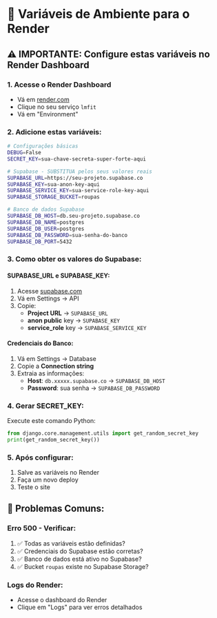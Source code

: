 # 🔧 Variáveis de Ambiente para o Render

## ⚠️ IMPORTANTE: Configure estas variáveis no Render Dashboard

### 1. Acesse o Render Dashboard
- Vá em [render.com](https://render.com)
- Clique no seu serviço `lmfit`
- Vá em "Environment"

### 2. Adicione estas variáveis:

```bash
# Configurações básicas
DEBUG=False
SECRET_KEY=sua-chave-secreta-super-forte-aqui

# Supabase - SUBSTITUA pelos seus valores reais
SUPABASE_URL=https://seu-projeto.supabase.co
SUPABASE_KEY=sua-anon-key-aqui
SUPABASE_SERVICE_KEY=sua-service-role-key-aqui
SUPABASE_STORAGE_BUCKET=roupas

# Banco de dados Supabase
SUPABASE_DB_HOST=db.seu-projeto.supabase.co
SUPABASE_DB_NAME=postgres
SUPABASE_DB_USER=postgres
SUPABASE_DB_PASSWORD=sua-senha-do-banco
SUPABASE_DB_PORT=5432
```

### 3. Como obter os valores do Supabase:

#### SUPABASE_URL e SUPABASE_KEY:
1. Acesse [supabase.com](https://supabase.com)
2. Vá em Settings → API
3. Copie:
   - **Project URL** → `SUPABASE_URL`
   - **anon public** key → `SUPABASE_KEY`
   - **service_role** key → `SUPABASE_SERVICE_KEY`

#### Credenciais do Banco:
1. Vá em Settings → Database
2. Copie a **Connection string**
3. Extraia as informações:
   - **Host**: `db.xxxxx.supabase.co` → `SUPABASE_DB_HOST`
   - **Password**: sua senha → `SUPABASE_DB_PASSWORD`

### 4. Gerar SECRET_KEY:
Execute este comando Python:
```python
from django.core.management.utils import get_random_secret_key
print(get_random_secret_key())
```

### 5. Após configurar:
1. Salve as variáveis no Render
2. Faça um novo deploy
3. Teste o site

## 🚨 Problemas Comuns:

### Erro 500 - Verificar:
1. ✅ Todas as variáveis estão definidas?
2. ✅ Credenciais do Supabase estão corretas?
3. ✅ Banco de dados está ativo no Supabase?
4. ✅ Bucket `roupas` existe no Supabase Storage?

### Logs do Render:
- Acesse o dashboard do Render
- Clique em "Logs" para ver erros detalhados
